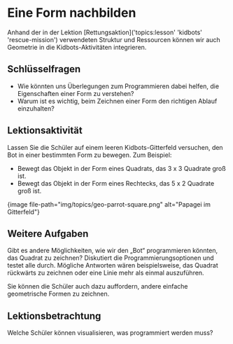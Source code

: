 # Eine Form nachbilden

Anhand der in der Lektion [Rettungsaktion]('topics:lesson' 'kidbots' 'rescue-mission') verwendeten Struktur und Ressourcen können wir auch Geometrie in die Kidbots-Aktivitäten integrieren.

## Schlüsselfragen

- Wie könnten uns Überlegungen zum Programmieren dabei helfen, die Eigenschaften einer Form zu verstehen?
- Warum ist es wichtig, beim Zeichnen einer Form den richtigen Ablauf einzuhalten?

## Lektionsaktivität

Lassen Sie die Schüler auf einem leeren Kidbots-Gitterfeld versuchen, den Bot in einer bestimmten Form zu bewegen. Zum Beispiel:

- Bewegt das Objekt in der Form eines Quadrats, das 3 x 3 Quadrate groß ist.
- Bewegt das Objekt in der Form eines Rechtecks, das 5 x 2 Quadrate groß ist.

{image file-path="img/topics/geo-parrot-square.png" alt="Papagei im Gitterfeld"}

## Weitere Aufgaben

Gibt es andere Möglichkeiten, wie wir den „Bot“ programmieren könnten, das Quadrat zu zeichnen? Diskutiert die Programmierungsoptionen und testet alle durch. Mögliche Antworten wären beispielsweise, das Quadrat rückwärts zu zeichnen oder eine Linie mehr als einmal auszuführen.

Sie können die Schüler auch dazu auffordern, andere einfache geometrische Formen zu zeichnen.

## Lektionsbetrachtung

Welche Schüler können visualisieren, was programmiert werden muss?
